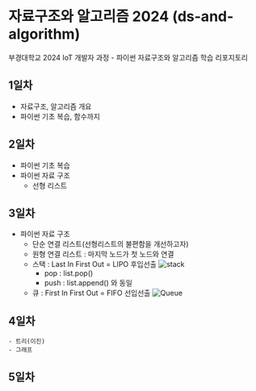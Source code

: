 # 자료구조와 알고리즘 2024 (ds-and-algorithm)
부경대학교 2024 IoT 개발자 과정 - 파이썬 자료구조와 알고리즘 학습 리포지토리

## 1일차
- 자료구조, 알고리즘 개요
- 파이썬 기초 복습, 함수까지

## 2일차 
- 파이썬 기초 복습
- 파이썬 자료 구조
    - 선형 리스트 

## 3일차 
-  파이썬 자료 구조 
    - 단순 연결 리스트(선형리스트의 불편함을 개선하고자) 
    - 원형 연결 리스트 : 마지막 노드가 첫 노드와 연결 
    - 스택 : Last In First Out = LIPO 후입선출
        ![stack](https://bluegalaxy.info/codewalk/wp-content/uploads/2018/08/stack.jpg)
        - pop : list.pop()
        - push : list.append() 와 동일 
    - 큐 : First In First Out = FIFO 선입선출
        ![Queue](https://media.geeksforgeeks.org/wp-content/uploads/20220816162225/Queue.png)

## 4일차
    - 트리(이진)
    - 그래프 

## 5일차

